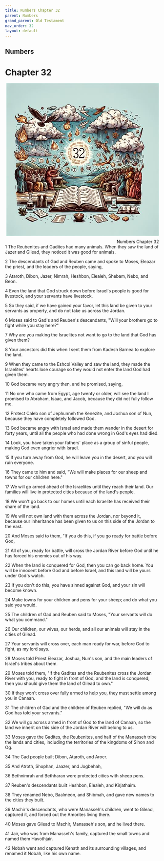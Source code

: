 ```yaml
---
title: Numbers Chapter 32
parent: Numbers
grand_parent: Old Testament
nav_order: 32
layout: default
---
```


## Numbers

# Chapter 32

<div style="clear: both; text-align: right;">
    <img src="/assets/Image/Numbers/500/32.jpg" alt="Numbers Chapter 32" class="chapter-image" style="max-width: 100%; height: auto; float: right; margin: 0 0 10px 10px; padding-left: 10%;">
    <figcaption style="font-size: 14px;">Numbers Chapter 32</figcaption>
</div>
1 The Reubenites and Gadites had many animals. When they saw the land of Jazer and Gilead, they noticed it was good for animals.

2 The descendants of Gad and Reuben came and spoke to Moses, Eleazar the priest, and the leaders of the people, saying,

3 Ataroth, Dibon, Jazer, Nimrah, Heshbon, Elealeh, Shebam, Nebo, and Beon.

4 Even the land that God struck down before Israel's people is good for livestock, and your servants have livestock.

5 So they said, if we have gained your favor, let this land be given to your servants as property, and do not take us across the Jordan.

6 Moses said to Gad's and Reuben's descendants, "Will your brothers go to fight while you stay here?"

7 Why are you making the Israelites not want to go to the land that God has given them?

8 Your ancestors did this when I sent them from Kadesh Barnea to explore the land.

9 When they came to the Eshcol Valley and saw the land, they made the Israelites' hearts lose courage so they would not enter the land God had given them.

10 God became very angry then, and he promised, saying,

11 No one who came from Egypt, age twenty or older, will see the land I promised to Abraham, Isaac, and Jacob, because they did not fully follow me.

12 Protect Caleb son of Jephunneh the Kenezite, and Joshua son of Nun, because they have completely followed God.

13 God became angry with Israel and made them wander in the desert for forty years, until all the people who had done wrong in God's eyes had died.

14 Look, you have taken your fathers' place as a group of sinful people, making God even angrier with Israel.

15 If you turn away from God, he will leave you in the desert, and you will ruin everyone.

16 They came to him and said, "We will make places for our sheep and towns for our children here."

17 We will go armed ahead of the Israelites until they reach their land. Our families will live in protected cities because of the land's people.

18 We won't go back to our homes until each Israelite has received their share of the land.

19 We will not own land with them across the Jordan, nor beyond it, because our inheritance has been given to us on this side of the Jordan to the east.

20 And Moses said to them, "If you do this, if you go ready for battle before God,

21 All of you, ready for battle, will cross the Jordan River before God until he has forced his enemies out of his way.

22 When the land is conquered for God, then you can go back home. You will be innocent before God and before Israel, and this land will be yours under God's watch.

23 If you don't do this, you have sinned against God, and your sin will become known.

24 Make towns for your children and pens for your sheep; and do what you said you would.

25 The children of Gad and Reuben said to Moses, "Your servants will do what you command."

26 Our children, our wives, our herds, and all our animals will stay in the cities of Gilead.

27 Your servants will cross over, each man ready for war, before God to fight, as my lord says.

28 Moses told Priest Eleazar, Joshua, Nun's son, and the main leaders of Israel's tribes about them.

29 Moses told them, "If the Gadites and the Reubenites cross the Jordan River with you, ready to fight in front of God, and the land is conquered, then you should give them the land of Gilead to own."

30 If they won't cross over fully armed to help you, they must settle among you in Canaan.

31 The children of Gad and the children of Reuben replied, "We will do as God has told your servants."

32 We will go across armed in front of God to the land of Canaan, so the land we inherit on this side of the Jordan River will belong to us.

33 Moses gave the Gadites, the Reubenites, and half of the Manasseh tribe the lands and cities, including the territories of the kingdoms of Sihon and Og.

34 The Gad people built Dibon, Ataroth, and Aroer.

35 And Atroth, Shophan, Jaazer, and Jogbehah,

36 Bethnimrah and Bethharan were protected cities with sheep pens.

37 Reuben's descendants built Heshbon, Elealeh, and Kirjathaim.

38 They renamed Nebo, Baalmeon, and Shibmah, and gave new names to the cities they built.

39 Machir's descendants, who were Manasseh's children, went to Gilead, captured it, and forced out the Amorites living there.

40 Moses gave Gilead to Machir, Manasseh's son, and he lived there.

41 Jair, who was from Manasseh's family, captured the small towns and named them Havothjair.

42 Nobah went and captured Kenath and its surrounding villages, and renamed it Nobah, like his own name.


